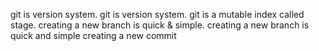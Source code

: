 git is version system.
git is version system.
git is a mutable index called stage.
creating a new branch is quick & simple.
creating a new branch is quick and simple
creating a new commit
